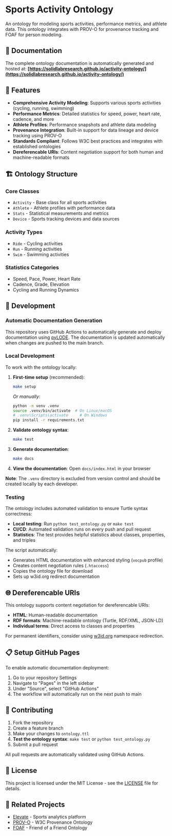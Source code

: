 # Sports Activity Ontology

An ontology for modeling sports activities, performance metrics, and athlete data. This ontology integrates with PROV-O for provenance tracking and FOAF for person modeling.

## 📖 Documentation

The complete ontology documentation is automatically generated and hosted at:
**[https://solidlabresearch.github.io/activity-ontology/](https://solidlabresearch.github.io/activity-ontology/)**

## 🚀 Features

- **Comprehensive Activity Modeling**: Supports various sports activities (cycling, running, swimming)
- **Performance Metrics**: Detailed statistics for speed, power, heart rate, cadence, and more
- **Athlete Profiles**: Performance snapshots and athlete data modeling
- **Provenance Integration**: Built-in support for data lineage and device tracking using PROV-O
- **Standards Compliant**: Follows W3C best practices and integrates with established ontologies
- **Dereferencable URIs**: Content negotiation support for both human and machine-readable formats

## 🏗️ Ontology Structure

### Core Classes
- `Activity` - Base class for all sports activities
- `Athlete` - Athlete profiles with performance data
- `Stats` - Statistical measurements and metrics
- `Device` - Sports tracking devices and data sources

### Activity Types
- `Ride` - Cycling activities
- `Run` - Running activities  
- `Swim` - Swimming activities

### Statistics Categories
- Speed, Pace, Power, Heart Rate
- Cadence, Grade, Elevation
- Cycling and Running Dynamics

## 🔧 Development

### Automatic Documentation Generation

This repository uses GitHub Actions to automatically generate and deploy documentation using [pyLODE](https://github.com/RDFLib/pyLODE). The documentation is updated automatically when changes are pushed to the main branch.

### Local Development

To work with the ontology locally:

1. **First-time setup** (recommended):
   ```bash
   make setup
   ```

   *Or manually*:
   ```bash
   python -m venv .venv
   source .venv/bin/activate  # On Linux/macOS
   # .venv\Scripts\activate     # On Windows
   pip install -r requirements.txt
   ```

2. **Validate ontology syntax**:
   ```bash
   make test
   ```

3. **Generate documentation**:
   ```bash
   make docs
   ```

4. **View the documentation**:
   Open `docs/index.html` in your browser

**Note**: The `.venv` directory is excluded from version control and should be created locally by each developer.

### Testing

The ontology includes automated validation to ensure Turtle syntax correctness:

- **Local testing**: Run `python test_ontology.py` or `make test`
- **CI/CD**: Automated validation runs on every push and pull request
- **Statistics**: The test provides helpful statistics about classes, properties, and triples

The script automatically:
- Generates HTML documentation with enhanced styling (`vocpub` profile)
- Creates content negotiation rules (`.htaccess`)
- Copies the ontology file for download
- Sets up w3id.org redirect documentation

## 🌐 Dereferencable URIs

This ontology supports content negotiation for dereferencable URIs:

- **HTML**: Human-readable documentation  
- **RDF formats**: Machine-readable ontology (Turtle, RDF/XML, JSON-LD)
- **Individual terms**: Direct access to classes and properties

For permanent identifiers, consider using [w3id.org](https://w3id.org/) namespace redirection.

## 📋 Setup GitHub Pages

To enable automatic documentation deployment:

1. Go to your repository Settings
2. Navigate to "Pages" in the left sidebar
3. Under "Source", select "GitHub Actions"
4. The workflow will automatically run on the next push to main

## 🤝 Contributing

1. Fork the repository
2. Create a feature branch
3. Make your changes to `ontology.ttl`
4. **Test the ontology syntax**: `make test` or `python test_ontology.py`
5. Submit a pull request

All pull requests are automatically validated using GitHub Actions.

## 📄 License

This project is licensed under the MIT License - see the [LICENSE](LICENSE) file for details.

## 🔗 Related Projects

- [Elevate](https://github.com/SolidLabResearch/elevate) - Sports analytics platform
- [PROV-O](http://www.w3.org/ns/prov#) - W3C Provenance Ontology
- [FOAF](http://xmlns.com/foaf/0.1/) - Friend of a Friend Ontology
